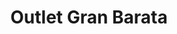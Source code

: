 ---
title: "Outlet Gran Barata"
url: /ciudad-autonoma-de-buenos-aires/outlet-gran-barata/
shop: Elektronik
---